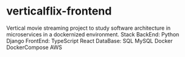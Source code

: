 # verticalflix-frontend
Vertical movie streaming project to study software architecture in microservices in a dockernized environment.  Stack BackEnd: Python Django FrontEnd: TypeScript React DataBase: SQL MySQL Docker DockerCompose AWS

